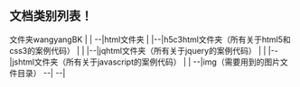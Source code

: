 ## 文档类别列表！


文件夹wangyangBK
  |
  |
--|html文件夹
  |
  |--|h5c3html文件夹（所有关于html5和css3的案例代码）
  |
  |
  |--|jqhtml文件夹（所有关于jquery的案例代码）
  |
  |
  |--|jshtml文件夹（所有关于javascript的案例代码）
  |
  |
--|img（需要用到的图片文件目录）
--|
--|

